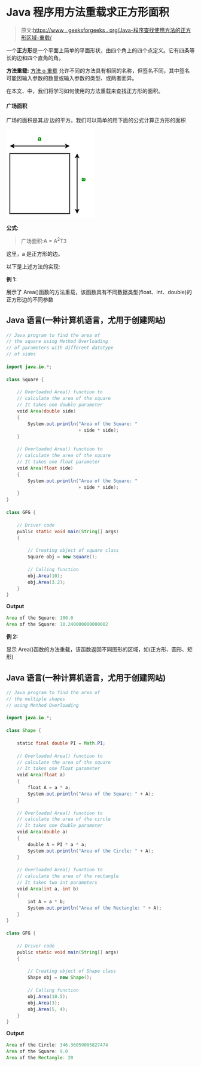 # Java 程序用方法重载求正方形面积

> 原文:[https://www . geeksforgeeks . org/Java-程序查找使用方法的正方形区域-重载/](https://www.geeksforgeeks.org/java-program-to-find-area-of-square-using-method-overloading/)

一个**正方形**是一个平面上简单的平面形状，由四个角上的四个点定义。它有四条等长的边和四个直角的角。

**方法重载:** [方法 o 重载](https://www.geeksforgeeks.org/overloading-in-java/) 允许不同的方法具有相同的名称，但签名不同，其中签名可能因输入参数的数量或输入参数的类型、或两者而异。

在本文、中，我们将学习如何使用的方法重载来查找正方形的面积。

#### 广场面积

广场的面积是其*边* 边的平方。我们可以简单的用下面的公式计算正方形的面积

![](img/3ac637fcaed7986e3de1602045a2e5dd.png)

**公式:**

> 广场面积:A = A<sup>2</sup>T3

这里，a 是正方形的边。

以下是上述方法的实现:

**例 1:**

展示了 Area()函数的方法重载，该函数具有不同数据类型(float、int、double)的正方形边的不同参数

## Java 语言(一种计算机语言，尤用于创建网站)

```java
// Java program to find the area of
// the square using Method Overloading
// of parameters with different datatype
// of sides

import java.io.*;

class Square {

    // Overloaded Area() function to
    // calculate the area of the square
    // It takes one double parameter
    void Area(double side)
    {
        System.out.println("Area of the Square: "
                           + side * side);
    }

    // Overloaded Area() function to
    // calculate the area of the square
    // It takes one float parameter
    void Area(float side)
    {
        System.out.println("Area of the Square: "
                           + side * side);
    }
}

class GFG {

    // Driver code
    public static void main(String[] args)
    {

        // Creating object of square class
        Square obj = new Square();

        // Calling function
        obj.Area(10);
        obj.Area(3.2);
    }
}
```

**Output**

```java
Area of the Square: 100.0
Area of the Square: 10.240000000000002

```

**例 2:**

显示 Area()函数的方法重载，该函数返回不同图形的区域，如(正方形、圆形、矩形)

## Java 语言(一种计算机语言，尤用于创建网站)

```java
// Java program to find the area of
// the multiple shapes
// using Method Overloading

import java.io.*;

class Shape {

    static final double PI = Math.PI;

    // Overloaded Area() function to
    // calculate the area of the square
    // It takes one float parameter
    void Area(float a)
    {
        float A = a * a;
        System.out.println("Area of the Square: " + A);
    }

    // Overloaded Area() function to
    // calculate the area of the circle
    // It takes one double parameter
    void Area(double a)
    {
        double A = PI * a * a;
        System.out.println("Area of the Circle: " + A);
    }

    // Overloaded Area() function to
    // calculate the area of the rectangle
    // It takes two int parameters
    void Area(int a, int b)
    {
        int A = a * b;
        System.out.println("Area of the Rectangle: " + A);
    }
}

class GFG {

    // Driver code
    public static void main(String[] args)
    {

        // Creating object of Shape class
        Shape obj = new Shape();

        // Calling function
        obj.Area(10.5);
        obj.Area(3);
        obj.Area(5, 4);
    }
}
```

**Output**

```java
Area of the Circle: 346.36059005827474
Area of the Square: 9.0
Area of the Rectangle: 20

```